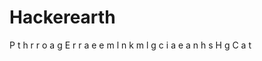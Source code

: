 # Hackerearth                          
P                                 t h 
 r                               r
  o                             a
   g                           E
    r                         r
     a           e           e
      m         l n         k
       m       l   g       c
   	i     a     e     a
	 n   h       s   H
	  g C         a t
